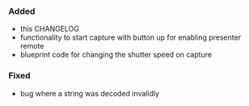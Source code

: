 
### Added

- this CHANGELOG
- functionality to start capture with button up for enabling presenter remote
- blueprint code for changing the shutter speed on capture 

### Fixed

- bug where a string was decoded invalidly